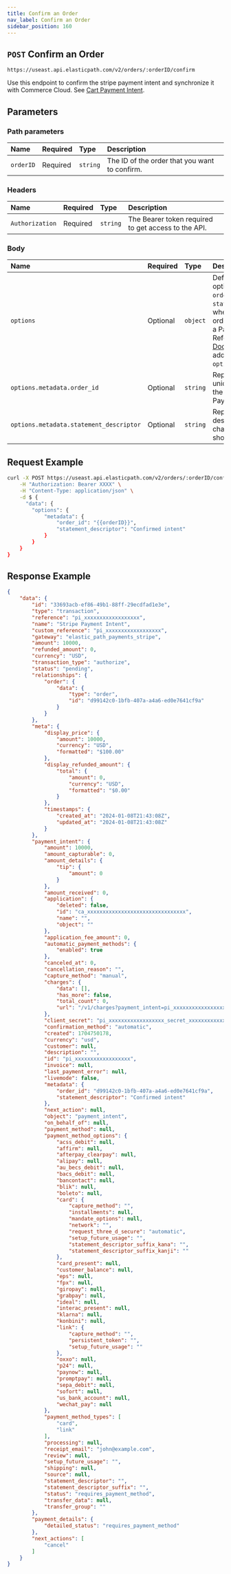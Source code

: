 ```yaml
---
title: Confirm an Order
nav_label: Confirm an Order
sidebar_position: 160
---
```


## `POST` Confirm an Order

```http
https://useast.api.elasticpath.com/v2/orders/:orderID/confirm
```

Use this endpoint to confirm the stripe payment intent and synchronize it with Commerce Cloud. See [Cart Payment Intent](/docs/carts-orders/carts/cart-payment-intent/overview).

## Parameters

### Path parameters

| Name | Required | Type     | Description                             |
|:-----|:---------|:---------|:----------------------------------------|
| `orderID` | Required | `string` | The ID of the order that you want to confirm. |

### Headers

| Name            | Required | Type     | Description                          |
|:----------------|:---------|:---------|:-------------------------------------|
| `Authorization` | Required | `string` | The Bearer token required to get access to the API. |

### Body

| Name   | Required | Type     | Description |
|:-------|:---------|:---------|:------------|
| `options` | Optional | `object` | Defines various Stripe options, such as `order_id` and `statement_descriptor`, when confirming an order that is linked to a Payment Intent. Refer to [Stripe Documentation](https://stripe.com/docs/api/payment_intents) for additional available `options`. | 
| `options.metadata.order_id` | Optional | `string` | Represents the unique identifier of the order linked to the Payment Intent. |
| `options.metadata.statement_descriptor` | Optional | `string` | Represents description of a charge on your shoppers statements. |

## Request Example

```bash
curl -X POST https://useast.api.elasticpath.com/v2/orders/:orderID/confirm \
    -H "Authorization: Bearer XXXX" \
    -H "Content-Type: application/json" \
    -d $ {
      "data": {
        "options": {
            "metadata": {
                "order_id": "{{orderID}}",
                "statement_descriptor": "Confirmed intent"
            }
        }
    }
}
```

## Response Example

```json
{
    "data": {
        "id": "33693acb-ef86-49b1-88ff-29ecdfad1e3e",
        "type": "transaction",
        "reference": "pi_xxxxxxxxxxxxxxxxxx",
        "name": "Stripe Payment Intent",
        "custom_reference": "pi_xxxxxxxxxxxxxxxxxx",
        "gateway": "elastic_path_payments_stripe",
        "amount": 10000,
        "refunded_amount": 0,
        "currency": "USD",
        "transaction_type": "authorize",
        "status": "pending",
        "relationships": {
            "order": {
                "data": {
                    "type": "order",
                    "id": "d99142c0-1bfb-407a-a4a6-ed0e7641cf9a"
                }
            }
        },
        "meta": {
            "display_price": {
                "amount": 10000,
                "currency": "USD",
                "formatted": "$100.00"
            },
            "display_refunded_amount": {
                "total": {
                    "amount": 0,
                    "currency": "USD",
                    "formatted": "$0.00"
                }
            },
            "timestamps": {
                "created_at": "2024-01-08T21:43:08Z",
                "updated_at": "2024-01-08T21:43:08Z"
            }
        },
        "payment_intent": {
            "amount": 10000,
            "amount_capturable": 0,
            "amount_details": {
                "tip": {
                    "amount": 0
                }
            },
            "amount_received": 0,
            "application": {
                "deleted": false,
                "id": "ca_xxxxxxxxxxxxxxxxxxxxxxxxxxxxxxxx",
                "name": "",
                "object": ""
            },
            "application_fee_amount": 0,
            "automatic_payment_methods": {
                "enabled": true
            },
            "canceled_at": 0,
            "cancellation_reason": "",
            "capture_method": "manual",
            "charges": {
                "data": [],
                "has_more": false,
                "total_count": 0,
                "url": "/v1/charges?payment_intent=pi_xxxxxxxxxxxxxxxxxx"
            },
            "client_secret": "pi_xxxxxxxxxxxxxxxxxx_secret_xxxxxxxxxxxxxxxxxx",
            "confirmation_method": "automatic",
            "created": 1704750178,
            "currency": "usd",
            "customer": null,
            "description": "",
            "id": "pi_xxxxxxxxxxxxxxxxxx",
            "invoice": null,
            "last_payment_error": null,
            "livemode": false,
            "metadata": {
                "order_id": "d99142c0-1bfb-407a-a4a6-ed0e7641cf9a",
                "statement_descriptor": "Confirmed intent"
            },
            "next_action": null,
            "object": "payment_intent",
            "on_behalf_of": null,
            "payment_method": null,
            "payment_method_options": {
                "acss_debit": null,
                "affirm": null,
                "afterpay_clearpay": null,
                "alipay": null,
                "au_becs_debit": null,
                "bacs_debit": null,
                "bancontact": null,
                "blik": null,
                "boleto": null,
                "card": {
                    "capture_method": "",
                    "installments": null,
                    "mandate_options": null,
                    "network": "",
                    "request_three_d_secure": "automatic",
                    "setup_future_usage": "",
                    "statement_descriptor_suffix_kana": "",
                    "statement_descriptor_suffix_kanji": ""
                },
                "card_present": null,
                "customer_balance": null,
                "eps": null,
                "fpx": null,
                "giropay": null,
                "grabpay": null,
                "ideal": null,
                "interac_present": null,
                "klarna": null,
                "konbini": null,
                "link": {
                    "capture_method": "",
                    "persistent_token": "",
                    "setup_future_usage": ""
                },
                "oxxo": null,
                "p24": null,
                "paynow": null,
                "promptpay": null,
                "sepa_debit": null,
                "sofort": null,
                "us_bank_account": null,
                "wechat_pay": null
            },
            "payment_method_types": [
                "card",
                "link"
            ],
            "processing": null,
            "receipt_email": "john@example.com",
            "review": null,
            "setup_future_usage": "",
            "shipping": null,
            "source": null,
            "statement_descriptor": "",
            "statement_descriptor_suffix": "",
            "status": "requires_payment_method",
            "transfer_data": null,
            "transfer_group": ""
        },
        "payment_details": {
            "detailed_status": "requires_payment_method"
        },
        "next_actions": [
            "cancel"
        ]
    }
}
```

